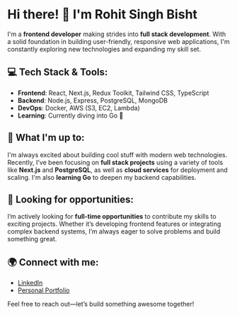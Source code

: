 # Hi there! 👋 I'm Rohit Singh Bisht

I'm a **frontend developer** making strides into **full stack development**. With a solid foundation in building user-friendly, responsive web applications, I'm constantly exploring new technologies and expanding my skill set.

## 💻 Tech Stack & Tools:
- **Frontend**: React, Next.js, Redux Toolkit, Tailwind CSS, TypeScript
- **Backend**: Node.js, Express, PostgreSQL, MongoDB
- **DevOps**: Docker, AWS (S3, EC2, Lambda)
- **Learning**: Currently diving into Go 🚀

## 🌱 What I'm up to:
I'm always excited about building cool stuff with modern web technologies. Recently, I've been focusing on **full stack projects** using a variety of tools like **Next.js** and **PostgreSQL**, as well as **cloud services** for deployment and scaling. I'm also **learning Go** to deepen my backend capabilities.

## 🚀 Looking for opportunities:
I’m actively looking for **full-time opportunities** to contribute my skills to exciting projects. Whether it’s developing frontend features or integrating complex backend systems, I’m always eager to solve problems and build something great.

## 🌍 Connect with me:
- <a href="https://www.linkedin.com/in/rohitbisht01/" target="_blank">LinkedIn</a>
- <a href="https://rohitbisht.vercel.app/" target="_blank">Personal Portfolio</a>


Feel free to reach out—let’s build something awesome together!

